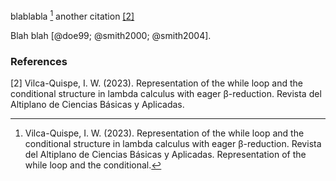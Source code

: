 blablabla [^1] another citation [[2]](#2)

Blah blah [@doe99; @smith2000; @smith2004].

### References
<a id="2">[2]</a> Vilca-Quispe, I. W. (2023). Representation of the while loop and the conditional structure in lambda calculus with eager β-reduction. Revista del Altiplano de Ciencias Básicas y Aplicadas.


[^1]: Vilca-Quispe, I. W. (2023). Representation of the while loop and the conditional structure in lambda calculus with eager β-reduction. Revista del Altiplano de Ciencias Básicas y Aplicadas. Representation of the while loop and the conditional.
